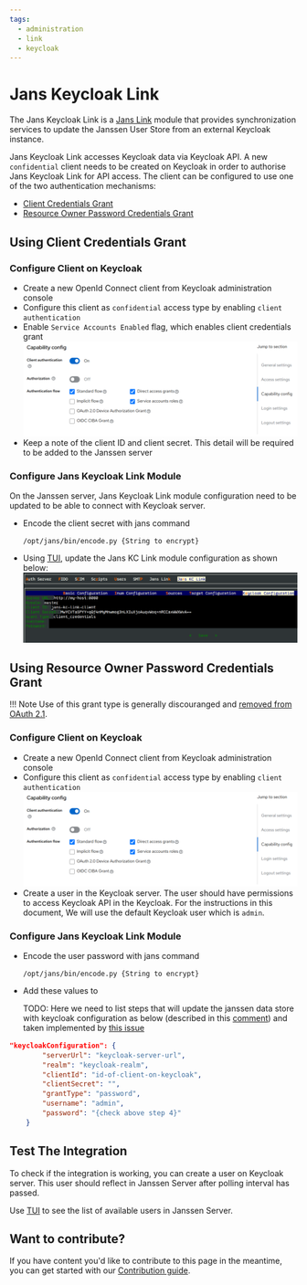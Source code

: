 ```yaml
---
tags:
  - administration
  - link
  - keycloak
---
```


# Jans Keycloak Link

The Jans Keycloak Link is a [Jans Link](README.md) module that provides 
synchronization services to update the Janssen User Store from an external 
Keycloak instance.

Jans Keycloak Link accesses Keycloak data via Keycloak API. A new `confidential`
client needs to be created on Keycloak in order to authorise Jans Keycloak Link
for API access. The client can be configured to use one of the two 
authentication mechanisms:
- [Client Credentials Grant](#using-client-credentials-grant)
- [Resource Owner Password Credentials Grant](#using-resource-owner-password-credentials-grant)

## Using Client Credentials Grant

### Configure Client on Keycloak

- Create a new OpenId Connect client from Keycloak administration console
- Configure this client as `confidential` access type by enabling `client 
  authentication`
- Enable `Service Accounts Enabled` flag, which enables client credentials grant
  ![](../../assets/jans-kc-link-client-2.png)
- Keep a note of the client ID and client secret. This detail will be required to be added
  to the Janssen server

### Configure Jans Keycloak Link Module

On the Janssen server, Jans Keycloak Link module configuration need to be
updated to be able to connect with Keycloak server.

- Encode the client secret with jans command
  ```shell
  /opt/jans/bin/encode.py {String to encrypt}
  ```
- Using [TUI](../config-guide/config-tools/jans-tui/README.md), update the 
  Jans KC Link module configuration as shown below:
  ![](../../assets/tui-kc-link-kc-config-client-cred.png)

## Using Resource Owner Password Credentials Grant

!!! Note
      Use of this grant type is generally discouranged and [removed from OAuth
      2.1](https://datatracker.ietf.org/doc/html/draft-ietf-oauth-v2-1-07#name-differences-from-oauth-20).

### Configure Client on Keycloak

- Create a new OpenId Connect client from Keycloak administration console
- Configure this client as `confidential` access type by enabling `client
  authentication`
  ![](../../assets/jans-kc-link-client-2.png)
- Create a user in the Keycloak server. The user should have permissions to 
  access Keycloak API in the Keycloak. For the instructions in this document,
  We will use the default Keycloak user which is `admin`.    

### Configure Jans Keycloak Link Module 

- Encode the user password with jans command
  ```shell
  /opt/jans/bin/encode.py {String to encrypt}
  ```
- Add these values to

  TODO: Here we need to list steps that will update the janssen data store with
  keycloak configuration as below (described in this [comment](https://github.com/JanssenProject/jans/issues/6280#issuecomment-1765091635))
  and taken implemented by [this issue](https://github.com/JanssenProject/jans/issues/7667)

```json
"keycloakConfiguration": {
 		"serverUrl": "keycloak-server-url",
 		"realm": "keycloak-realm",
 		"clientId": "id-of-client-on-keycloak",
 		"clientSecret": "",
 		"grantType": "password",
 		"username": "admin",
 		"password": "{check above step 4}"
 	}
```

## Test The Integration

To check if the integration is working, you can create a user on Keycloak server.
This user should reflect in Janssen Server after polling interval has passed.

Use [TUI](../config-guide/config-tools/jans-tui/README.md) to see the list of 
available users in Janssen Server.

## Want to contribute?

If you have content you'd like to contribute to this page in the meantime, you can get started with our [Contribution guide](https://docs.jans.io/head/CONTRIBUTING/).